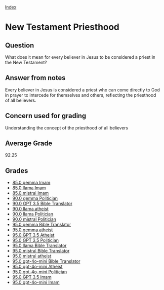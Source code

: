 
[Index](../index.md)
# New Testament Priesthood
## Question
What does it mean for every believer in Jesus to be considered a priest in the New Testament?

## Answer from notes
Every believer in Jesus is considered a priest who can come directly to God in prayer to intercede for themselves and others, reflecting the priesthood of all believers.

## Concern used for grading
Understanding the concept of the priesthood of all believers

## Average Grade
92.25

## Grades
 * [85.0 gemma Imam](../answers/gemma_Imam/New_Testament_Priesthood.md)
 * [85.0 llama Imam](../answers/llama_Imam/New_Testament_Priesthood.md)
 * [85.0 mistral Imam](../answers/mistral_Imam/New_Testament_Priesthood.md)
 * [90.0 gemma Politician](../answers/gemma_Politician/New_Testament_Priesthood.md)
 * [90.0 GPT 3.5 Bible Translator](../answers/GPT_3.5_Bible_Translator/New_Testament_Priesthood.md)
 * [90.0 llama atheist](../answers/llama_atheist/New_Testament_Priesthood.md)
 * [90.0 llama Politician](../answers/llama_Politician/New_Testament_Priesthood.md)
 * [90.0 mistral Politician](../answers/mistral_Politician/New_Testament_Priesthood.md)
 * [95.0 gemma Bible Translator](../answers/gemma_Bible_Translator/New_Testament_Priesthood.md)
 * [95.0 gemma atheist](../answers/gemma_atheist/New_Testament_Priesthood.md)
 * [95.0 GPT 3.5 Atheist](../answers/GPT_3.5_Atheist/New_Testament_Priesthood.md)
 * [95.0 GPT 3.5 Politician](../answers/GPT_3.5_Politician/New_Testament_Priesthood.md)
 * [95.0 llama Bible Translator](../answers/llama_Bible_Translator/New_Testament_Priesthood.md)
 * [95.0 mistral Bible Translator](../answers/mistral_Bible_Translator/New_Testament_Priesthood.md)
 * [95.0 mistral atheist](../answers/mistral_atheist/New_Testament_Priesthood.md)
 * [95.0 gpt-4o-mini Bible Translator](../answers/gpt-4o-mini_Bible_Translator/New_Testament_Priesthood.md)
 * [95.0 gpt-4o-mini Atheist](../answers/gpt-4o-mini_Atheist/New_Testament_Priesthood.md)
 * [95.0 gpt-4o-mini Politician](../answers/gpt-4o-mini_Politician/New_Testament_Priesthood.md)
 * [95.0 GPT 3.5 Imam](../answers/GPT_3.5_Imam/New_Testament_Priesthood.md)
 * [95.0 gpt-4o-mini Imam](../answers/gpt-4o-mini_Imam/New_Testament_Priesthood.md)
